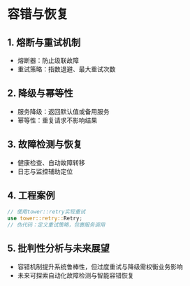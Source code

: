 # 容错与恢复

## 1. 熔断与重试机制

- 熔断器：防止级联故障
- 重试策略：指数退避、最大重试次数

## 2. 降级与幂等性

- 服务降级：返回默认值或备用服务
- 幂等性：重复请求不影响结果

## 3. 故障检测与恢复

- 健康检查、自动故障转移
- 日志与监控辅助定位

## 4. 工程案例

```rust
// 使用tower::retry实现重试
use tower::retry::Retry;
// 伪代码：定义重试策略，包裹服务调用
```

## 5. 批判性分析与未来展望

- 容错机制提升系统鲁棒性，但过度重试与降级需权衡业务影响
- 未来可探索自动化故障检测与智能容错恢复
